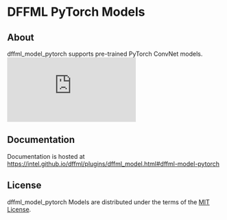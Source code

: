 # DFFML PyTorch Models

## About

dffml_model_pytorch supports pre-trained PyTorch ConvNet models.
![Pre-Trained models](https://pytorch.org/docs/stable/torchvision/models.html)

## Documentation

Documentation is hosted at https://intel.github.io/dffml/plugins/dffml_model.html#dffml-model-pytorch

## License

dffml_model_pytorch Models are distributed under the terms of the
[MIT License](LICENSE).
